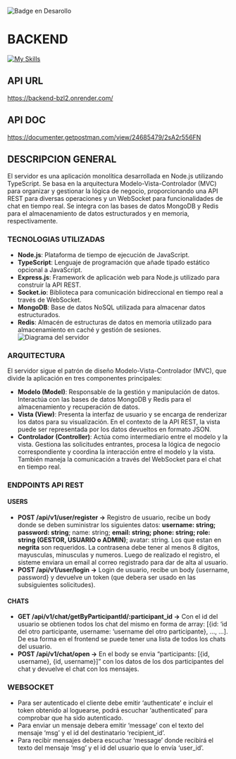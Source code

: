 ![Badge en Desarollo](https://img.shields.io/badge/STATUS-DEVELOPING-yellow)

# BACKEND
[![My Skills](https://skillicons.dev/icons?i=nodejs,ts,express,mongodb,redis,postman&perline=6)](https://skillicons.dev)
## API URL
https://backend-bzl2.onrender.com/
## API DOC
https://documenter.getpostman.com/view/24685479/2sA2r556FN
## DESCRIPCION GENERAL
El servidor es una aplicación monolítica desarrollada en Node.js utilizando TypeScript. Se basa en la arquitectura Modelo-Vista-Controlador (MVC) para organizar y gestionar la lógica de negocio, proporcionando una API REST para diversas operaciones y un WebSocket para funcionalidades de chat en tiempo real. Se integra con las bases de datos MongoDB y Redis para el almacenamiento de datos estructurados y en memoria, respectivamente.
### TECNOLOGIAS UTILIZADAS
- **Node.js**: Plataforma de tiempo de ejecución de JavaScript.
- **TypeScript**: Lenguaje de programación que añade tipado estático opcional a JavaScript.
- **Express.js**: Framework de aplicación web para Node.js utilizado para construir la API REST.
- **Socket.io**: Biblioteca para comunicación bidireccional en tiempo real a través de WebSocket.
- **MongoDB**: Base de datos NoSQL utilizada para almacenar datos estructurados.
- **Redis**: Almacén de estructuras de datos en memoria utilizado para almacenamiento en caché y gestión de sesiones.
![Diagrama del servidor](/backend/public/backend.jpg "Diagrama del servidor")
### ARQUITECTURA
El servidor sigue el patrón de diseño Modelo-Vista-Controlador (MVC), que divide la aplicación en tres componentes principales:
- **Modelo (Model)**: Responsable de la gestión y manipulación de datos. Interactúa con las bases de datos MongoDB y Redis para el almacenamiento y recuperación de datos.
- **Vista (View)**: Presenta la interfaz de usuario y se encarga de renderizar los datos para su visualización. En el contexto de la API REST, la vista puede ser representada por los datos devueltos en formato JSON.
- **Controlador (Controller)**: Actúa como intermediario entre el modelo y la vista. Gestiona las solicitudes entrantes, procesa la lógica de negocio correspondiente y coordina la interacción entre el modelo y la vista. También maneja la comunicación a través del WebSocket para el chat en tiempo real.
### ENDPOINTS API REST
#### USERS
- **POST /api/v1/user/register ->** Registro de usuario, recibe un body donde se deben suministrar los siguientes datos: **username: string; password: string**; name: string; **email: string; phone: string; role: string (GESTOR, USUARIO o ADMIN)**; avatar: string. Los que estan en **negrita** son requeridos. La contrasena debe tener al menos 8 digitos, mayusculas, minusculas y numeros. Luego de realizado el registro, el sisteme enviara un email al correo registrado para dar de alta al usuario.
- **POST /api/v1/user/login ->** Login de usuario, recibe un body {username, password} y devuelve un token (que debera ser usado en las subsiguientes solicitudes).
#### CHATS
- **GET /api/v1/chat/getByParticipantId/:participant_id ->** Con el id del usuario se obtienen todos los chat del mismo en forma de array: [{id: ‘id del otro participante, username: ‘username del otro participante}, …, ...]. De esa forma en el frontend se puede tener una lista de todos los chats del usuario.
- **POST /api/v1/chat/open ->** En el body se envia “participants: [{id, username}, {id,  username}]” con los datos de los dos participantes del chat y devuelve el chat con los mensajes.
### WEBSOCKET
- Para ser autenticado el cliente debe emitir ‘authenticate’ e incluir el token obtenido al loguearse, podrá escuchar ‘authenticated’ para comprobar que ha sido autenticado.
- Para enviar un mensaje debera emitir ‘message’ con el texto del mensaje ‘msg’ y el id del destinatario ‘recipient_id’.
- Para recibir mensajes debera escuchar ‘message’ donde recibirá el texto del mensaje ‘msg’ y el id del usuario que lo envía ‘user_id’.